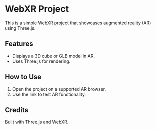 # WebXR Project

This is a simple WebXR project that showcases augmented reality (AR) using Three.js. 

## Features
- Displays a 3D cube or GLB model in AR.
- Uses Three.js for rendering.

## How to Use
1. Open the project on a supported AR browser.
2. Use the link to test AR functionality.

## Credits
Built with Three.js and WebXR.
